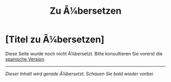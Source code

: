 ﻿---
title: [Zu Ã¼bersetzen]
---

<!-- TODO: translation missing - German version -->

# [Titel zu Ã¼bersetzen]

Diese Seite wurde noch nicht Ã¼bersetzt. Bitte konsultieren Sie vorerst die [spanische Version](/es/readme).

---

*Dieser Inhalt wird gerade Ã¼bersetzt. Schauen Sie bald wieder vorbei.*
